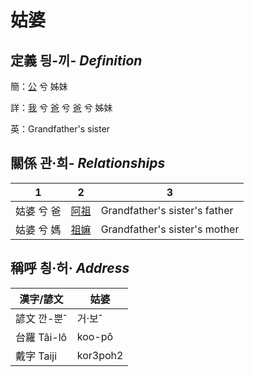 # 姑婆
## 定義 딍-끼- _Definition_
簡：[公](member8.md) 兮 姊妹

詳：[我](member1.md) 兮 [爸](member2.md) 兮 [爸](member8.md) 兮 姊妹

英：Grandfather's sister

## 關係 관·희- _Relationships_

1|2|3
--- | --- | --- 
姑婆 兮 爸 | [阿祖](member29.md) | Grandfather's sister's father
姑婆 兮 媽 | [祖嫲](member30.md) | Grandfather's sister's mother


## 稱呼 칑·허· _Address_

漢字/諺文 | 姑婆
--- | ---
諺文 깐-뿐ˆ | 거·보ˆ
台羅 Tâi-lô | koo-pô
戴字 Taiji | kor3poh2


